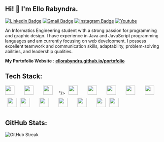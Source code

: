 ## Hi! 👋 I'm Ello Rabyndra.

[![Linkedin Badge](https://img.shields.io/badge/-LinkedIn-blue?style=flat-square&logo=Linkedin&logoColor=white&link=https://linkedin.com/in/ello-rabyndra/)](https://linkedin.com/in/ello-rabyndra/)
[![Gmail Badge](https://img.shields.io/badge/-Gmail-d14836?style=flat-square&logo=Gmail&logoColor=white&link=mailto:ellorabyndra123@gmail.com)](mailto:ellorabyndra123@gmail.com)
[![Instagram Badge](https://img.shields.io/badge/-Instagram-e4405f?style=flat-square&logo=Instagram&logoColor=white&link=https://www.instagram.com/ellorabyndra/)](https://www.instagram.com/ellorabyndra/)
[![Youtube](https://img.shields.io/badge/-Youtube-ed3d26?style=flat-square&logo=Youtube&logoColor=white&link=https://www.youtube.com/@ElloRabyndra)](https://www.youtube.com/@ElloRabyndra)


An Informatics Engineering student with a strong passion for programming and graphic design. I have experience in Java and JavaScript programming languages and am currently focusing on web development. I possess excellent teamwork and communication skills, adaptability, problem-solving abilities, and leadership qualities.


 **My Portofolio Website** : [**ellorabyndra.github.io/portofolio**](https://ellorabyndra.github.io/portofolioV2/)

## Tech Stack:

<p align="left">
  <img src="https://cdn.jsdelivr.net/gh/devicons/devicon/icons/html5/html5-original.svg" width="30px" style="margin-right: 20px; margin-bottom: 10px;"/>
  &nbsp;
  <img src="https://cdn.jsdelivr.net/gh/devicons/devicon/icons/css3/css3-original.svg" width="30px" style="margin-right: 20px; margin-bottom: 10px;"/>
  &nbsp;
  <img src="https://cdn.jsdelivr.net/gh/devicons/devicon/icons/javascript/javascript-original.svg" width="30px" style="margin-right: 20px; margin-bottom: 10px;"/>"/>
  &nbsp;
  <img src="https://cdn.jsdelivr.net/gh/devicons/devicon/icons/java/java-original.svg" width="30px" style="margin-right: 20px; margin-bottom: 10px;"/>
  &nbsp;
  <img src="https://cdn.jsdelivr.net/gh/devicons/devicon/icons/php/php-original.svg" width="30px" style="margin-right: 20px; margin-bottom: 10px;"/>
  &nbsp;
  <img src="https://cdn.jsdelivr.net/gh/devicons/devicon/icons/mysql/mysql-original.svg" width="30px" style="margin-right: 20px; margin-bottom: 10px;"/>
  &nbsp;
  <img src="https://cdn.jsdelivr.net/gh/devicons/devicon/icons/react/react-original.svg" width="30px" style="margin-right: 20px; margin-bottom: 10px;"/>
  &nbsp;
  <img src="https://cdn.jsdelivr.net/gh/devicons/devicon/icons/nodejs/nodejs-original.svg" width="30px" style="margin-right: 20px; margin-bottom: 10px;"/>
  &nbsp;
  <img src="https://img.shields.io/badge/-404D59?style=flat&logo=express&logoColor=white" height="30px"/>
  &nbsp;
  <img src="https://cdn.jsdelivr.net/gh/devicons/devicon/icons/git/git-original.svg" width="30px" style="margin-right: 20px; margin-bottom: 10px;"/>
  &nbsp;
  <img src="https://cdn.jsdelivr.net/gh/devicons/devicon/icons/mysql/mysql-original.svg" width="30px" style="margin-right: 20px; margin-bottom: 10px;"/>
  &nbsp;
  <img src="https://cdn.jsdelivr.net/gh/devicons/devicon/icons/react/react-original.svg" width="30px" style="margin-right: 20px; margin-bottom: 10px;"/>
  &nbsp;
  <img src="https://cdn.jsdelivr.net/gh/devicons/devicon/icons/nodejs/nodejs-original.svg" width="30px" style="margin-right: 20px; margin-bottom: 10px;"/>
  &nbsp;
  <img src="https://img.shields.io/badge/-404D59?style=flat&logo=express&logoColor=white" height="30px"/>
  &nbsp;
  <img src="https://cdn.jsdelivr.net/gh/devicons/devicon/icons/git/git-original.svg" width="30px" style="margin-right: 20px; margin-bottom: 10px;"/>
  &nbsp;
</p>

## GitHub Stats:

![GitHub Streak](https://nirzak-streak-stats.vercel.app/?user=ElloRabyndra&theme=dark&hide_border=false)
